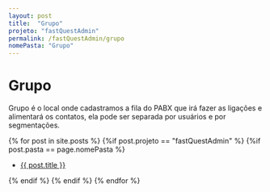```yaml
---
layout: post
title:  "Grupo"
projeto: "fastQuestAdmin"
permalink: /fastQuestAdmin/grupo
nomePasta: "Grupo"
---
```

# Grupo

Grupo é o local onde cadastramos a fila do PABX que irá fazer as ligações e alimentará os contatos, ela pode ser separada por usuários e por segmentações.
<div class="row">    
    {% for post in site.posts %}
        {%if post.projeto == "fastQuestAdmin" %}
            {%if post.pasta == page.nomePasta %}  
            <ul  class="4u 6u$(small)">
                <li>
                    <a href="{{ site.baseurl}}{{ post.url}}">{{ post.title }}</a>  
                </li>
            </ul>
            {% endif %}
        {% endif %}
    {% endfor %}    
</div>